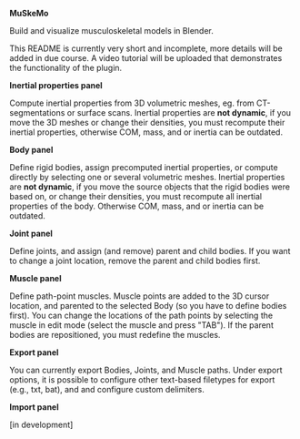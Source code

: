 **MuSkeMo**

Build and visualize musculoskeletal models in Blender.

This README is currently very short and incomplete, more details will be added in due course. A video tutorial will be uploaded that demonstrates the functionality of the plugin.

**Inertial properties panel**

Compute inertial properties from 3D volumetric meshes, eg. from CT-segmentations or surface scans.
Inertial properties are **not dynamic**, if you move the 3D meshes or change their densities, you must recompute their inertial properties, otherwise COM, mass, and or inertia can be outdated.

**Body panel**

Define rigid bodies, assign precomputed inertial properties, or compute directly by selecting one or several volumetric meshes.
Inertial properties are **not dynamic**, if you move the source objects that the rigid bodies were based on, or change their densities, you must recompute all inertial properties of the body. Otherwise COM, mass, and or inertia can be outdated.

**Joint panel**

Define joints, and assign (and remove) parent and child bodies. If you want to change a joint location, remove the parent and child bodies first.

**Muscle panel**

Define path-point muscles. Muscle points are added to the 3D cursor location, and parented to the selected Body (so you have to define bodies first).
You can change the locations of the path points by selecting the muscle in edit mode (select the muscle and press "TAB"). If the parent bodies are repositioned, you must redefine the muscles.

**Export panel**

You can currently export Bodies, Joints, and Muscle paths. Under export options, it is possible to configure other text-based filetypes for export (e.g., txt, bat), and and configure custom delimiters.

**Import panel**

[in development]
